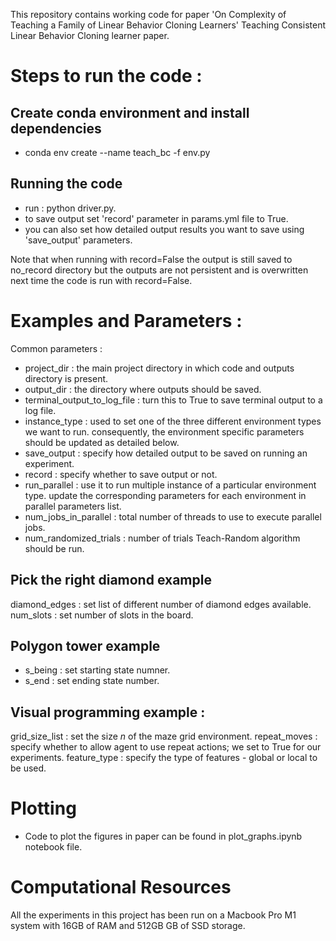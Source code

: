 This repository contains working code for paper 'On Complexity of Teaching a Family of Linear Behavior Cloning Learners' Teaching Consistent Linear Behavior Cloning learner paper.


# Steps to run the code :

## Create conda environment and install dependencies

- conda env create --name teach_bc -f env.py


## Running the code

- run : python driver.py.
- to save output set 'record' parameter in params.yml file to True.
- you can also set how detailed output results you want to save using 'save_output' parameters.

Note that when running with record=False the output is still saved to no_record directory but the outputs are not persistent and is overwritten next time the code is run with record=False.


# Examples and Parameters :

Common parameters :

- project_dir : the main project directory in which code and outputs directory is present.
- output_dir : the directory where outputs should be saved.
- terminal_output_to_log_file : turn this to True to save terminal output to a log file.
- instance_type : used to set one of the three different environment types we want to run. consequently, the environment specific parameters should be updated as detailed below.
- save_output : specify how detailed output to be saved on running an experiment.
- record : specify whether to save output or not.
- run_parallel : use it to run multiple instance of a particular environment type. update the corresponding parameters for each environment in parallel parameters list.
- num_jobs_in_parallel : total number of threads to use to execute parallel jobs.
- num_randomized_trials : number of trials Teach-Random algorithm should be run.

## Pick the right diamond example 
diamond_edges : set list of different number of diamond edges available.
num_slots : set number of slots in the board.


## Polygon tower example
- s_being : set starting state numner.
- s_end : set ending state number.


## Visual programming example :
grid_size_list : set the size $n$ of the maze grid environment.
repeat_moves : specify whether to allow agent to use repeat actions; we set to True for our experiments.
feature_type : specify the type of features - global or local to be used.




# Plotting 

- Code to plot the figures in paper can be found in plot_graphs.ipynb notebook file.

# Computational Resources

All the experiments in this project has been run on a Macbook Pro M1 system with 16GB of RAM and 512GB GB of SSD storage.


